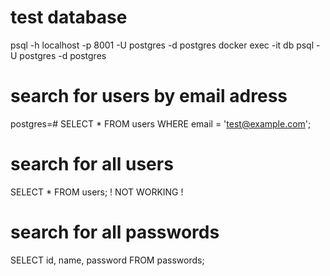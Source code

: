 # test database 
psql -h localhost -p 8001 -U postgres -d postgres
docker exec -it db psql -U postgres -d postgres

# search for users by email adress
postgres=# SELECT * FROM users WHERE email = 'test@example.com';

# search for all users
SELECT * FROM users; ! NOT WORKING !

# search for all passwords
SELECT id, name, password FROM passwords; 